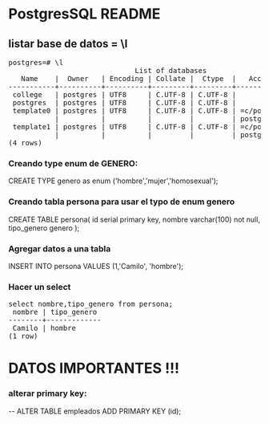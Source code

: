 # PostgresSQL README

## listar base de datos = \l 
<pre>postgres=# \l
                              List of databases
   Name    |  Owner   | Encoding | Collate |  Ctype  |   Access privileges   
-----------+----------+----------+---------+---------+-----------------------
 college   | postgres | UTF8     | C.UTF-8 | C.UTF-8 | 
 postgres  | postgres | UTF8     | C.UTF-8 | C.UTF-8 | 
 template0 | postgres | UTF8     | C.UTF-8 | C.UTF-8 | =c/postgres          +
           |          |          |         |         | postgres=CTc/postgres
 template1 | postgres | UTF8     | C.UTF-8 | C.UTF-8 | =c/postgres          +
           |          |          |         |         | postgres=CTc/postgres
(4 rows)
</pre>

### Creando type enum de GENERO:

 CREATE TYPE genero as enum ('hombre','mujer','homosexual');



### Creando tabla persona para usar el typo de enum genero

CREATE TABLE persona(
id serial primary key,
nombre varchar(100) not null,
tipo_genero genero
);

### Agregar datos a una tabla
INSERT INTO persona VALUES (1,'Camilo', 'hombre');

### Hacer un select

<pre>select nombre,tipo_genero from persona;
 nombre | tipo_genero 
--------+-------------
 Camilo | hombre
(1 row)
</pre>

# DATOS IMPORTANTES !!!

### alterar primary key:
-- ALTER TABLE empleados ADD PRIMARY KEY (id);










